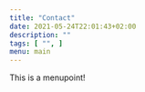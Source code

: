 ```yaml
---
title: "Contact"
date: 2021-05-24T22:01:43+02:00
description: ""
tags: [ "", ]
menu: main
---
```

This is a menupoint!
